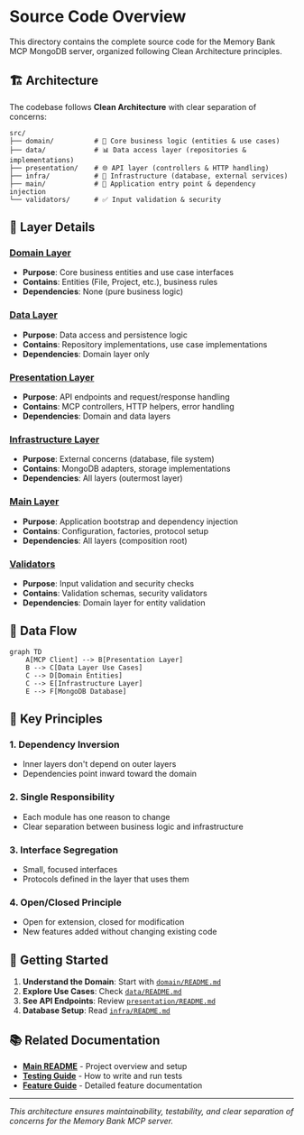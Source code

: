 # Source Code Overview

This directory contains the complete source code for the Memory Bank MCP MongoDB server, organized following Clean Architecture principles.

## 🏗️ Architecture

The codebase follows **Clean Architecture** with clear separation of concerns:

```
src/
├── domain/          # 🎯 Core business logic (entities & use cases)
├── data/            # 📊 Data access layer (repositories & implementations)
├── presentation/    # 🌐 API layer (controllers & HTTP handling)
├── infra/           # 🔧 Infrastructure (database, external services)
├── main/            # 🚀 Application entry point & dependency injection
└── validators/      # ✅ Input validation & security
```

## 📁 Layer Details

### [Domain Layer](domain/README.md)
- **Purpose**: Core business entities and use case interfaces
- **Contains**: Entities (File, Project, etc.), business rules
- **Dependencies**: None (pure business logic)

### [Data Layer](data/README.md)
- **Purpose**: Data access and persistence logic
- **Contains**: Repository implementations, use case implementations
- **Dependencies**: Domain layer only

### [Presentation Layer](presentation/README.md)
- **Purpose**: API endpoints and request/response handling
- **Contains**: MCP controllers, HTTP helpers, error handling
- **Dependencies**: Domain and data layers

### [Infrastructure Layer](infra/README.md)
- **Purpose**: External concerns (database, file system)
- **Contains**: MongoDB adapters, storage implementations
- **Dependencies**: All layers (outermost layer)

### [Main Layer](main/)
- **Purpose**: Application bootstrap and dependency injection
- **Contains**: Configuration, factories, protocol setup
- **Dependencies**: All layers (composition root)

### [Validators](validators/)
- **Purpose**: Input validation and security checks
- **Contains**: Validation schemas, security validators
- **Dependencies**: Domain layer for entity validation

## 🔄 Data Flow

```mermaid
graph TD
    A[MCP Client] --> B[Presentation Layer]
    B --> C[Data Layer Use Cases]
    C --> D[Domain Entities]
    C --> E[Infrastructure Layer]
    E --> F[MongoDB Database]
```

## 🎯 Key Principles

### 1. **Dependency Inversion**
- Inner layers don't depend on outer layers
- Dependencies point inward toward the domain

### 2. **Single Responsibility**
- Each module has one reason to change
- Clear separation between business logic and infrastructure

### 3. **Interface Segregation**
- Small, focused interfaces
- Protocols defined in the layer that uses them

### 4. **Open/Closed Principle**
- Open for extension, closed for modification
- New features added without changing existing code

## 🚀 Getting Started

1. **Understand the Domain**: Start with [`domain/README.md`](domain/README.md)
2. **Explore Use Cases**: Check [`data/README.md`](data/README.md)
3. **See API Endpoints**: Review [`presentation/README.md`](presentation/README.md)
4. **Database Setup**: Read [`infra/README.md`](infra/README.md)

## 📚 Related Documentation

- **[Main README](../README.md)** - Project overview and setup
- **[Testing Guide](../tests/README.md)** - How to write and run tests
- **[Feature Guide](../FEATURE_GUIDE.md)** - Detailed feature documentation

---

*This architecture ensures maintainability, testability, and clear separation of concerns for the Memory Bank MCP server.*

